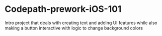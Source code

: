 # Codepath-prework-iOS-101
Intro project that deals with creating text and adding UI features while also making a button interactive with logic to change background colors
